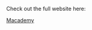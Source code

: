 <div>
  <p>Check out the full website here:</p>
  <a href="macademy.gatsbyjs.io">Macademy</a>
</div>
